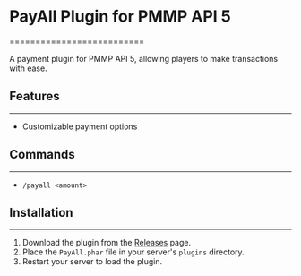 # PayAll Plugin for PMMP API 5
==========================

A payment plugin for PMMP API 5, allowing players to make transactions with ease.

## Features
--------

*   Customizable payment options

## Commands
----------

* `/payall <amount>`

## Installation
------------

1.  Download the plugin from the [Releases](https://github.com/Doma609/PayAll/releases) page.
2.  Place the `PayAll.phar` file in your server's `plugins` directory.
3.  Restart your server to load the plugin.


